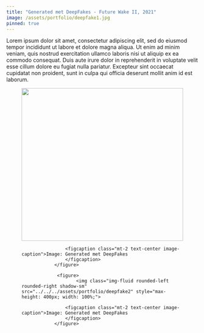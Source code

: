 ```yaml
---
title: "Generated met DeepFakes - Future Wake II, 2021"
image: /assets/portfolio/deepfake1.jpg
pinned: true
---
```

Lorem ipsum dolor sit amet, consectetur adipiscing elit, sed do eiusmod tempor incididunt ut labore et dolore magna aliqua. Ut enim ad minim veniam, quis nostrud exercitation ullamco laboris nisi ut aliquip ex ea commodo consequat. Duis aute irure dolor in reprehenderit in voluptate velit esse cillum dolore eu fugiat nulla pariatur. Excepteur sint occaecat cupidatat non proident, sunt in culpa qui officia deserunt mollit anim id est laborum.

 <figure>
                        <img class="img-fluid rounded-left rounded-right shadow-sm" src="../../../assets/portfolio/deepfake1" style="max-height: 400px; width: 100%;">
                   
                    <figcaption class="mt-2 text-center image-caption">Image: Generated met DeepFakes
                    </figcaption>
                </figure>

                 <figure>
                        <img class="img-fluid rounded-left rounded-right shadow-sm" src="../../../assets/portfolio/deepfake2" style="max-height: 400px; width: 100%;">
                   
                    <figcaption class="mt-2 text-center image-caption">Image: Generated met DeepFakes
                    </figcaption>
                </figure>
